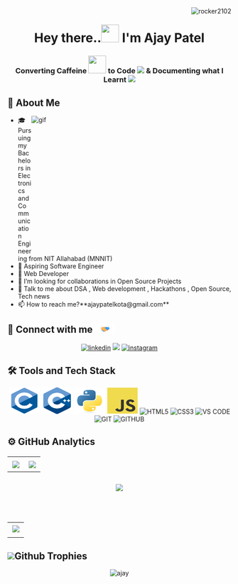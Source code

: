 <img align="right" src="https://komarev.com/ghpvc/?username=AshishSharma1203&color=blueviolet&label=Profile+Views" alt="rocker2102" />
<h1 align='center'> Hey there..<img src="https://media.giphy.com/media/FAFo1M7EC4gRZ4HETH/giphy.gif"  width="40" height="40"> I'm Ajay Patel</h1>

<h3 align="center"> Converting  Caffeine  <img src="" width ="40" height="40">  to Code <img src="Icons/icons8-developer.gif" width ="30px"> & Documenting what I Learnt <img src="https://thumbs.gfycat.com/AgedBothIndri.webp" width ="50px" >  </h3>




## 🚀 About Me
<img src="Icons/top right.gif" width="450px" height="300px" alt=gif align="right" > 
<ul>
<li> 🎓 Pursuing my Bachelors in Electronics and Communication Engineering from NIT Allahabad (MNNIT)<br></li>
            <li> 🔭 Aspiring Software Engineer<br></li> 
            <li> 🔭 Web Developer<br></li>
            <li> 🤔 I’m looking for collaborations in Open Source Projects<br></li>
            <li> 💬 Talk to me about DSA , Web development , Hackathons , Open Source, Tech news<br></li>  
            <li> 📫 How to reach me?**ajaypatelkota@gmail.com**<br></li>
 </ul>

## 📌 Connect with me <img src="https://github.com/sakshamgurbhele/sakshamgurbhele/blob/main/Images/Handshake.gif" width="45px">

<p align="center">            
<!-- <a target="blank" href="https://twitter.com/"><img src="twitter.png" alt="twitter" width="10%" style="padding:0px"/></a> -->
<a target="blank" href="https://www.linkedin.com/in/ajay-patel-60253820a/"><img src="https://user-images.githubusercontent.com/74038190/235294012-0a55e343-37ad-4b0f-924f-c8431d9d2483.gif" alt="linkedin" width="10%" style="padding:0px"/></a>
<a href="mailto:ajaypatelkota@gmail.com"><img src="https://img.icons8.com/bubbles/344/gmail.png" width="10%" style="padding:0px"/></a>
<a target="blank" href="https://www.instagram.com/_ajay05._/"><img src="https://user-images.githubusercontent.com/74038190/235294013-a33e5c43-a01c-43f6-b44d-a406d8b4ab75.gif" alt="instagram" width="10%" style="padding:0px"/></a>
</p>
 
## 🛠 Tools and Tech Stack

<p align="center">
            <img alt="C" src="https://raw.githubusercontent.com/devicons/devicon/master/icons/c/c-original.svg" width="70" height="60" />
             <img alt="C++" src="https://raw.githubusercontent.com/devicons/devicon/master/icons/cplusplus/cplusplus-original.svg"  width="70" height="60"/>
            <img alt="Python" src="https://raw.githubusercontent.com/devicons/devicon/master/icons/python/python-original.svg"  width="70" height="60"/>
<!--             <img alt="Java" src="https://img.shields.io/badge/java-%23ED8B00.svg?style=for-the-badge&logo=java&logoColor=white"  width="70" height="60"/> -->
             <img alt="JavaScript" src="https://raw.githubusercontent.com/devicons/devicon/1119b9f84c0290e0f0b38982099a2bd027a48bf1/icons/javascript/javascript-original.svg"  width="70" height="60"/>
            <img alt="HTML5" src="https://raw.githubusercontent.com/shahriarshafin/shahriarshafin/development/Assets/html.gif"  width="70" height="60"/>
            <img alt="CSS3" src="https://raw.githubusercontent.com/shahriarshafin/shahriarshafin/development/Assets/css.gif"  width="70" height="60"/>
            <img alt="VS CODE" src="https://raw.githubusercontent.com/ShahriarShafin/ShahriarShafin/main/Assets/vscode.webp"  width="70" height="60"/>
            <img alt="GIT" src="https://raw.githubusercontent.com/ShahriarShafin/ShahriarShafin/main/Assets/git.gif"  width="90" height="60"/>
            <img alt="GITHUB" src="https://img.icons8.com/color/344/github--v1.png"  width="70" height="80"/>
            
 
<!-- <img alt="React" src="https://img.shields.io/badge/react-%2320232a.svg?style=for-the-badge&logo=react&logoColor=%2361DAFB"/> -->
            
           
<!-- <img alt="Django" src="https://img.shields.io/badge/Django-092E20?style=for-the-badge&logo=django&logoColor=white"/> -->
<!--             <img alt="Arduino" src="https://img.shields.io/badge/-Arduino-00979D?style=for-the-badge&logo=Arduino&logoColor=white"  width="70" height="60"/> -->
</p>


## ⚙️ GitHub Analytics<table>
 <td align="center">
           <a href="https://github.com/Ajay051839"><img align="center" height="200px"src="https://github-readme-stats.vercel.app/api?username=Ajay051839&show_icons=true&locale=en&theme=radical"/></a>
     </td>
    <td align="center" >
           <a href="https://github.com/Ajay051839"><img align="center" height="200px"  src="https://github-readme-stats.vercel.app/api/top-langs?username=Ajay051839&show_icons=true&locale=en&layout=compact&theme=radical"/></a>
     </td>
       
</table>

<p align="center">
     <a><img align="center" src="https://github-readme-streak-stats.herokuapp.com?user=Ajay051839&theme=dark&date_format=M%20j%5B%2C%20Y%5D&fire=C3DD29&ring=DD2727&sideNums=ABDD0F&dates=11A4DD)](https://git.io/streak-stats"/></a>
</p>

<br>
<table>
 <td align="center">
        <img src="https://activity-graph.herokuapp.com/graph?username=Ajay051839&theme=react-dark&date_color=00000000&color=037bfc&line=037bfc&point=00000000&area=true&hide_border=true"/>
 </td>
 </table>

<!------------------------------------------ Github Trophy ----------------------------------->
<h2><img src="https://img.icons8.com/office/344/trophy--v1.png" width="45px"/>Github Trophies</h2>
<p align="center"><img src="https://github-profile-trophy.vercel.app/?username=Ajay051839&theme=onedark" alt="ajay" /> </p>


<!------------------------------------------ Github Trophy ----------------------------------->



<!------------------------------------------------------------------ Badges ------------------------------------------------------------>



   


